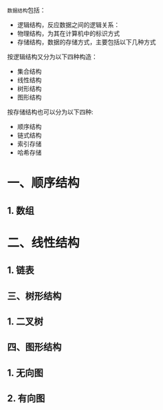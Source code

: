 `数据结构`包括：
+ 逻辑结构，反应数据之间的逻辑关系：
+ 物理结构，为其在计算机中的标识方式
+ 存储结构，数据的存储方式，主要包括以下几种方式

按逻辑结构又分为以下四种构造：
+ 集合结构
+ 线性结构
+ 树形结构
+ 图形结构

按存储结构也可以分为以下四种:
+ 顺序结构
+ 链式结构
+ 索引存储
+ 哈希存储

# 一、顺序结构
## 1. 数组

# 二、线性结构
## 1. 链表

## 三、树形结构
## 1. 二叉树

## 四、图形结构
## 1. 无向图

## 2. 有向图